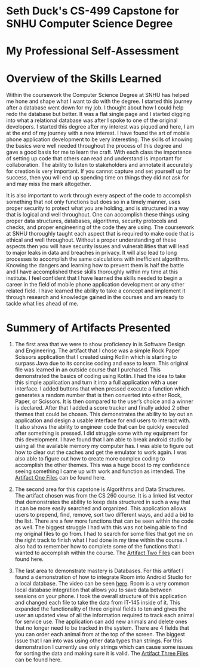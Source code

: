 # Seth Duck's CS-499 Capstone for SNHU Computer Science Degree

# My Professional Self-Assessment
# Overview of the Skills Learned
Within the coursework the Computer Science Degree at SNHU has helped me hone and shape what I want to do with the degree. I started this journey after a database went down for my job. I thought about how I could help redo the database but better. It was a flat single page and I started digging into what a relational database was after I spoke to one of the original developers. I started this degree after my interest was piqued and here, I am at the end of my journey with a new interest. I have found the art of mobile phone application development to be very interesting. The skills of knowing the basics were well needed throughout the process of this degree and gave a good basis for me to learn the craft. With each class the importance of setting up code that others can read and understand is important for collaboration. The ability to listen to stakeholders and annotate it accurately for creation is very important. If you cannot capture and set yourself up for success, then you will end up spending time on things they did not ask for and may miss the mark altogether.

It is also important to work through every aspect of the code to accomplish something that not only functions but does so in a timely manner, uses proper security to protect what you are holding, and is structured in a way that is logical and well throughout. One can accomplish these things using proper data structures, databases, algorithms, security protocols and checks, and proper engineering of the code they are using. The coursework at SNHU thoroughly taught each aspect that is required to make code that is ethical and well throughout. Without a proper understanding of these aspects then you will have security issues and vulnerabilities that will lead to major leaks in data and breaches in privacy. It will also lead to long processes to accomplish the same calculations with inefficient algorithms. Knowing the dangers and learning how to prevent them is half the battle and I have accomplished these skills thoroughly within my time at this institute. I feel confident that I have learned the skills needed to begin a career in the field of mobile phone application development or any other related field. I have learned the ability to take a concept and implement it through research and knowledge gained in the courses and am ready to tackle what lies ahead of me.

# Summery of Artifacts Presented 

1. The first area that we were to show proficiency in is Software Design and Engineering. The artifact that I chose was a simple Rock Paper Scissors application that I created using Kotlin which is starting to surpass Java due to its concise coding and ease to learn. This original file was learned in an outside course that I purchased. This demonstrated the basics of coding using Kotlin. I had the idea to take this simple application and turn it into a full application with a user interface. I added buttons that when pressed execute a function which generates a random number that is then converted into either Rock, Paper, or Scissors. It is then compared to the user’s choice and a winner is declared. After that I added a score tracker and finally added 2 other themes that could be chosen. This demonstrates the ability to lay out an application and design a usable interface for end users to interact with. It also shows the ability to engineer code that can be quickly executed after something is pressed. I did struggle some with my equipment for this development. I have found that I am able to break android studio by using all the available memory my computer has. I was able to figure out how to clear out the caches and get the emulator to work again. I was also able to figure out how to create more complex coding to accomplish the other themes. This was a huge boost to my confidence seeing something I came up with work and function as intended. The [Artifact One Files](https://github.com/ARealLifeDuck/ARealLifeDuck.github.io/tree/main/Artifact1) can be found here.

2. The second area for this capstone is Algorithms and Data Structures. The artifact chosen was from the CS 260 course. It is a linked list vector that demonstrates the ability to keep data structured in such a way that it can be more easily searched and organized. This application allows users to prepend, find, remove, sort two different ways, and add a bid to the list. There are a few more functions that can be seen within the code as well. The biggest struggle I had with this was not being able to find my original files to go from. I had to search for some files that got me on the right track to finish what I had done in my time within the course. I also had to remember how to complete some of the functions that I wanted to accomplish within the course. The [Artifact Two Files](https://github.com/ARealLifeDuck/ARealLifeDuck.github.io/tree/main/Artifact2) can been found here.

3. The last area to demonstrate mastery is Databases. For this artifact I found a demonstration of how to integrate Room into Android Studio for a local database. The video can be seen [here](https://www.youtube.com/watch?v=bOd3wO0uFr8). Room is a very common local database integration that allows you to save data between sessions on your phone. I took the overall structure of this application and changed each file to take the data from IT-145 inside of it. This expanded the functionality of three original fields to ten and gives the user an updated view of all the information required to track each animal for service use. The application can add new animals and delete ones that no longer need to be tracked in the system. There are 4 fields that you can order each animal from at the top of the screen. The biggest issue that I ran into was using other data types than strings. For this demonstration I currently use only strings which can cause some issues for sorting the data and making sure it is valid. The [Artifact Three Files](https://github.com/ARealLifeDuck/ARealLifeDuck.github.io/tree/main/Artifact3/RoomGuideAndroid-masterOriginal) can be found here.

